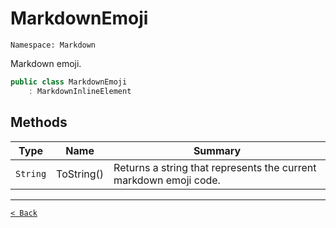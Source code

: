 # MarkdownEmoji

`Namespace: Markdown`

Markdown emoji.

```csharp
public class MarkdownEmoji
    : MarkdownInlineElement
```

## Methods

| Type | Name | Summary |
| --- | --- | --- |
| `String` | ToString() | Returns a string that represents the current markdown emoji code. |

---

[`< Back`](../)
